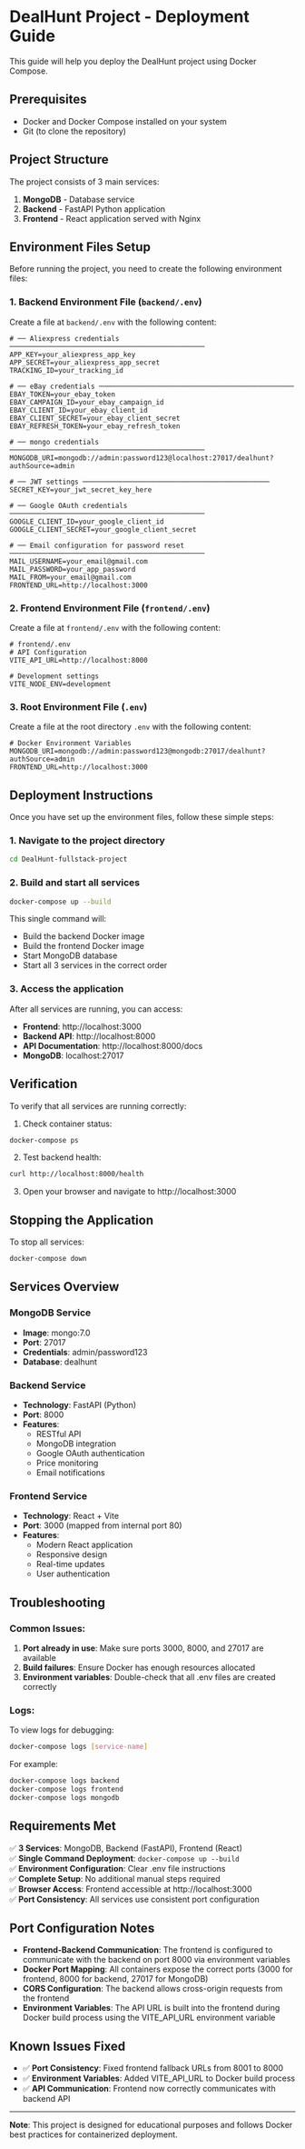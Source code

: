 # DealHunt Project - Deployment Guide

This guide will help you deploy the DealHunt project using Docker Compose.

## Prerequisites

- Docker and Docker Compose installed on your system
- Git (to clone the repository)

## Project Structure

The project consists of 3 main services:
1. **MongoDB** - Database service
2. **Backend** - FastAPI Python application
3. **Frontend** - React application served with Nginx

## Environment Files Setup

Before running the project, you need to create the following environment files:

### 1. Backend Environment File (`backend/.env`)

Create a file at `backend/.env` with the following content:

```env
# ── Aliexpress credentials ────────────────────────────────────────────────
APP_KEY=your_aliexpress_app_key
APP_SECRET=your_aliexpress_app_secret
TRACKING_ID=your_tracking_id

# ── eBay credentials ────────────────────────────────────────────────
EBAY_TOKEN=your_ebay_token
EBAY_CAMPAIGN_ID=your_ebay_campaign_id
EBAY_CLIENT_ID=your_ebay_client_id
EBAY_CLIENT_SECRET=your_ebay_client_secret
EBAY_REFRESH_TOKEN=your_ebay_refresh_token

# ── mongo credentials ────────────────────────────────────────────────
MONGODB_URI=mongodb://admin:password123@localhost:27017/dealhunt?authSource=admin

# ── JWT settings ──────────────────────────────────────────────
SECRET_KEY=your_jwt_secret_key_here

# ── Google OAuth credentials ────────────────────────────────────────────────
GOOGLE_CLIENT_ID=your_google_client_id
GOOGLE_CLIENT_SECRET=your_google_client_secret

# ── Email configuration for password reset ────────────────────────────────────────────────
MAIL_USERNAME=your_email@gmail.com
MAIL_PASSWORD=your_app_password
MAIL_FROM=your_email@gmail.com
FRONTEND_URL=http://localhost:3000
```

### 2. Frontend Environment File (`frontend/.env`)

Create a file at `frontend/.env` with the following content:

```env
# frontend/.env
# API Configuration
VITE_API_URL=http://localhost:8000

# Development settings
VITE_NODE_ENV=development
```

### 3. Root Environment File (`.env`)

Create a file at the root directory `.env` with the following content:

```env
# Docker Environment Variables
MONGODB_URI=mongodb://admin:password123@mongodb:27017/dealhunt?authSource=admin
FRONTEND_URL=http://localhost:3000
```

## Deployment Instructions

Once you have set up the environment files, follow these simple steps:

### 1. Navigate to the project directory
```bash
cd DealHunt-fullstack-project
```

### 2. Build and start all services
```bash
docker-compose up --build
```

This single command will:
- Build the backend Docker image
- Build the frontend Docker image
- Start MongoDB database
- Start all 3 services in the correct order

### 3. Access the application

After all services are running, you can access:

- **Frontend**: http://localhost:3000
- **Backend API**: http://localhost:8000
- **API Documentation**: http://localhost:8000/docs
- **MongoDB**: localhost:27017

## Verification

To verify that all services are running correctly:

1. Check container status:
```bash
docker-compose ps
```

2. Test backend health:
```bash
curl http://localhost:8000/health
```

3. Open your browser and navigate to http://localhost:3000

## Stopping the Application

To stop all services:
```bash
docker-compose down
```

## Services Overview

### MongoDB Service
- **Image**: mongo:7.0
- **Port**: 27017
- **Credentials**: admin/password123
- **Database**: dealhunt

### Backend Service
- **Technology**: FastAPI (Python)
- **Port**: 8000
- **Features**: 
  - RESTful API
  - MongoDB integration
  - Google OAuth authentication
  - Price monitoring
  - Email notifications

### Frontend Service
- **Technology**: React + Vite
- **Port**: 3000 (mapped from internal port 80)
- **Features**:
  - Modern React application
  - Responsive design
  - Real-time updates
  - User authentication

## Troubleshooting

### Common Issues:

1. **Port already in use**: Make sure ports 3000, 8000, and 27017 are available
2. **Build failures**: Ensure Docker has enough resources allocated
3. **Environment variables**: Double-check that all .env files are created correctly

### Logs:
To view logs for debugging:
```bash
docker-compose logs [service-name]
```

For example:
```bash
docker-compose logs backend
docker-compose logs frontend
docker-compose logs mongodb
```

## Requirements Met

✅ **3 Services**: MongoDB, Backend (FastAPI), Frontend (React)  
✅ **Single Command Deployment**: `docker-compose up --build`  
✅ **Environment Configuration**: Clear .env file instructions  
✅ **Complete Setup**: No additional manual steps required  
✅ **Browser Access**: Frontend accessible at http://localhost:3000  
✅ **Port Consistency**: All services use consistent port configuration  

## Port Configuration Notes

- **Frontend-Backend Communication**: The frontend is configured to communicate with the backend on port 8000 via environment variables
- **Docker Port Mapping**: All containers expose the correct ports (3000 for frontend, 8000 for backend, 27017 for MongoDB)
- **CORS Configuration**: The backend allows cross-origin requests from the frontend
- **Environment Variables**: The API URL is built into the frontend during Docker build process using the VITE_API_URL environment variable

## Known Issues Fixed

- ✅ **Port Consistency**: Fixed frontend fallback URLs from 8001 to 8000
- ✅ **Environment Variables**: Added VITE_API_URL to Docker build process
- ✅ **API Communication**: Frontend now correctly communicates with backend API

---

**Note**: This project is designed for educational purposes and follows Docker best practices for containerized deployment.